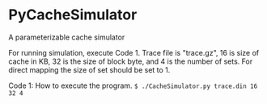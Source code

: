 # PyCacheSimulator
A parameterizable cache simulator
 
For running simulation, execute Code 1. Trace file is "trace.gz", 16 is size of cache in KB, 32 is the size of block byte, and 4 is the number of sets. For direct mapping the
size of set should be set to 1.

Code 1: How to execute the program.
``
$ ./CacheSimulator.py trace.din 16 32 4
``